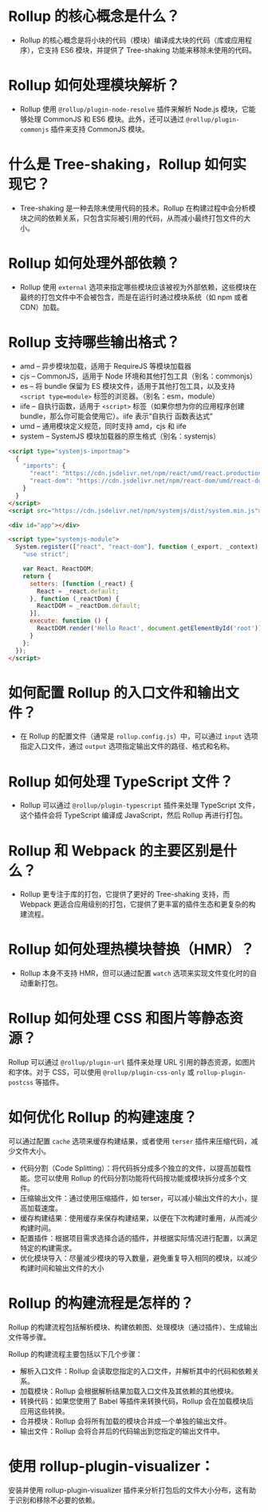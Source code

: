 # Rollup 的核心概念是什么？

- Rollup 的核心概念是将小块的代码（模块）编译成大块的代码（库或应用程序），它支持 ES6 模块，并提供了 Tree-shaking 功能来移除未使用的代码。

# Rollup 如何处理模块解析？

- Rollup 使用 `@rollup/plugin-node-resolve` 插件来解析 Node.js 模块，它能够处理 CommonJS 和 ES6 模块。此外，还可以通过 `@rollup/plugin-commonjs` 插件来支持 CommonJS 模块。

# 什么是 Tree-shaking，Rollup 如何实现它？

- Tree-shaking 是一种去除未使用代码的技术。Rollup 在构建过程中会分析模块之间的依赖关系，只包含实际被引用的代码，从而减小最终打包文件的大小。

# Rollup 如何处理外部依赖？

- Rollup 使用 `external` 选项来指定哪些模块应该被视为外部依赖，这些模块在最终的打包文件中不会被包含，而是在运行时通过模块系统（如 npm 或者 CDN）加载。

# Rollup 支持哪些输出格式？

- amd – 异步模块加载，适用于 RequireJS 等模块加载器
- cjs – CommonJS，适用于 Node 环境和其他打包工具（别名：commonjs）
- es – 将 bundle 保留为 ES 模块文件，适用于其他打包工具，以及支持 `<script type=module>` 标签的浏览器。（别名：esm，module）
- iife – 自执行函数，适用于 `<script>` 标签（如果你想为你的应用程序创建 bundle，那么你可能会使用它）。iife 表示“自执行 函数表达式”
- umd – 通用模块定义规范，同时支持 amd，cjs 和 iife
- system – SystemJS 模块加载器的原生格式（别名：systemjs）

```html
<script type="systemjs-importmap">
  {
    "imports": {
      "react": "https://cdn.jsdelivr.net/npm/react/umd/react.production.min.js",
      "react-dom": "https://cdn.jsdelivr.net/npm/react-dom/umd/react-dom.production.min.js"
    }
  }
</script>
<script src="https://cdn.jsdelivr.net/npm/systemjs/dist/system.min.js"></script>

<div id="app"></div>

<script type="systemjs-module">
  System.register(["react", "react-dom"], function (_export, _context) {
    "use strict";

    var React, ReactDOM;
    return {
      setters: [function (_react) {
        React = _react.default;
      }, function (_reactDom) {
        ReactDOM = _reactDom.default;
      }],
      execute: function () {
        ReactDOM.render('Hello React', document.getElementById('root'));
      }
    };
  });
</script>
```

# 如何配置 Rollup 的入口文件和输出文件？

- 在 Rollup 的配置文件（通常是 `rollup.config.js`）中，可以通过 `input` 选项指定入口文件，通过 `output` 选项指定输出文件的路径、格式和名称。

# Rollup 如何处理 TypeScript 文件？

- Rollup 可以通过 `@rollup/plugin-typescript` 插件来处理 TypeScript 文件，这个插件会将 TypeScript 编译成 JavaScript，然后 Rollup 再进行打包。

# Rollup 和 Webpack 的主要区别是什么？

- Rollup 更专注于库的打包，它提供了更好的 Tree-shaking 支持，而 Webpack 更适合应用级别的打包，它提供了更丰富的插件生态和更复杂的构建流程。

# Rollup 如何处理热模块替换（HMR）？

- Rollup 本身不支持 HMR，但可以通过配置 `watch` 选项来实现文件变化时的自动重新打包。

# Rollup 如何处理 CSS 和图片等静态资源？

Rollup 可以通过 `@rollup/plugin-url` 插件来处理 URL 引用的静态资源，如图片和字体。对于 CSS，可以使用 `@rollup/plugin-css-only` 或 `rollup-plugin-postcss` 等插件。

# 如何优化 Rollup 的构建速度？

可以通过配置 `cache` 选项来缓存构建结果，或者使用 `terser` 插件来压缩代码，减少文件大小。

- 代码分割（Code Splitting）：将代码拆分成多个独立的文件，以提高加载性能。您可以使用 Rollup 的代码分割功能将代码按功能或模块拆分成多个文件。
- 压缩输出文件：通过使用压缩插件，如 terser，可以减小输出文件的大小，提高加载速度。
- 缓存构建结果：使用缓存来保存构建结果，以便在下次构建时重用，从而减少构建时间。
- 配置插件：根据项目需求选择合适的插件，并根据实际情况进行配置，以满足特定的构建需求。
- 优化模块导入：尽量减少模块的导入数量，避免重复导入相同的模块，以减少构建时间和输出文件的大小

# Rollup 的构建流程是怎样的？

Rollup 的构建流程包括解析模块、构建依赖图、处理模块（通过插件）、生成输出文件等步骤。

Rollup 的构建流程主要包括以下几个步骤：

- 解析入口文件：Rollup 会读取您指定的入口文件，并解析其中的代码和依赖关系。
- 加载模块：Rollup 会根据解析结果加载入口文件及其依赖的其他模块。
- 转换代码：如果您使用了 Babel 等插件来转换代码，Rollup 会在加载模块后应用这些转换。
- 合并模块：Rollup 会将所有加载的模块合并成一个单独的输出文件。
- 输出文件：Rollup 会将合并后的代码输出到您指定的输出文件中。

# 使用 rollup-plugin-visualizer：

安装并使用 rollup-plugin-visualizer 插件来分析打包后的文件大小分布，这有助于识别和移除不必要的依赖。
